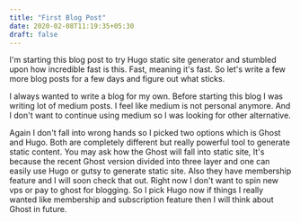 ```yaml
---
title: "First Blog Post"
date: 2020-02-08T11:19:35+05:30
draft: false
---
```


I'm starting this blog post to try Hugo static site generator and stumbled upon how incredible fast is this. Fast, meaning it's fast. So let's write a few more blog posts for a few days and figure out what sticks. 

I always wanted to write a blog for my own. Before starting this blog I was writing lot of medium posts. I feel like medium is not personal anymore. And I don't want to continue using medium so I was looking for other alternative. 

Again I don't fall into wrong hands so I picked two options which is Ghost and Hugo. Both are completely different but really powerful tool to generate static content. You may ask how the Ghost will fall into static site, It's because the recent Ghost version divided into three layer and one can easily use Hugo or gutsy to generate static site. Also they have membership feature and I will soon check that out. Right now I don't want to spin new vps or pay to ghost for blogging. So I pick Hugo now if things I really wanted like membership and subscription feature then I will think about Ghost in future.

